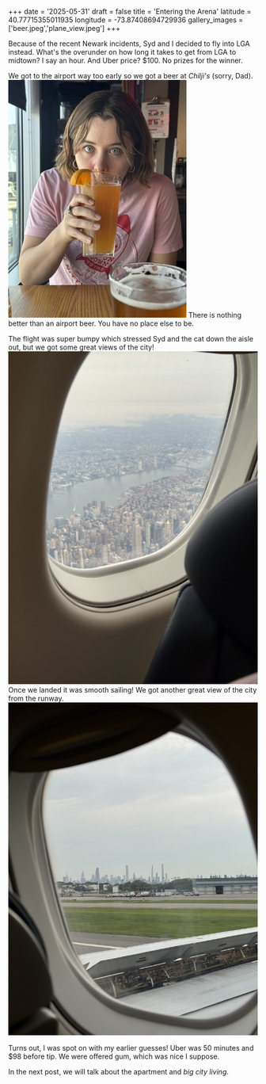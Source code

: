 +++
date = '2025-05-31'
draft = false
title = 'Entering the Arena'
latitude = 40.77715355011935
longitude = -73.87408694729936
gallery_images = ['beer.jpeg','plane_view.jpeg']
+++

Because of the recent Newark incidents, Syd and I decided to fly into LGA instead. What's the overunder on how long it takes to get from LGA to midtown? I say an hour. And Uber price? $100. No prizes for the winner.

We got to the airport way too early so we got a beer at _Chilji's_ (sorry, Dad). ![Sydney Beer](beer.jpeg)
There is nothing better than an airport beer. You have no place else to be.

The flight was super bumpy which stressed Syd and the cat down the aisle out, but we got some great views of the city! ![plane view](plane_view.jpeg)
Once we landed it was smooth sailing! We got another great view of the city from the runway. ![runway view](landed_view.jpeg)

Turns out, I was spot on with my earlier guesses! Uber was 50 minutes and $98 before tip. We were offered gum, which was nice I suppose.

In the next post, we will talk about the apartment and _big city living_.
